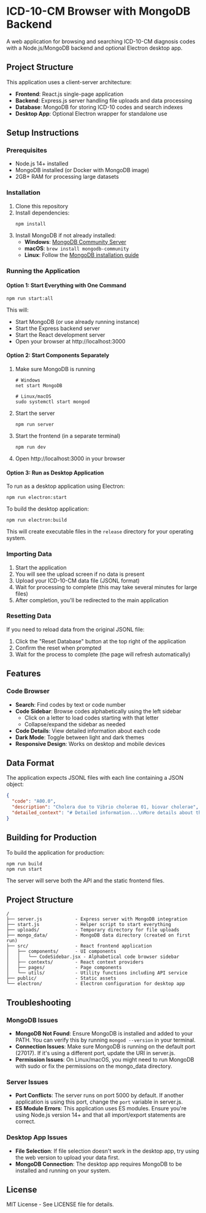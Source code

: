# ICD-10-CM Browser with MongoDB Backend

A web application for browsing and searching ICD-10-CM diagnosis codes with a Node.js/MongoDB backend and optional Electron desktop app.

## Project Structure

This application uses a client-server architecture:

- **Frontend**: React.js single-page application
- **Backend**: Express.js server handling file uploads and data processing
- **Database**: MongoDB for storing ICD-10 codes and search indexes
- **Desktop App**: Optional Electron wrapper for standalone use

## Setup Instructions

### Prerequisites

- Node.js 14+ installed
- MongoDB installed (or Docker with MongoDB image)
- 2GB+ RAM for processing large datasets

### Installation

1. Clone this repository
2. Install dependencies:
   ```
   npm install
   ```
3. Install MongoDB if not already installed:
   - **Windows**: [MongoDB Community Server](https://www.mongodb.com/try/download/community)
   - **macOS**: `brew install mongodb-community`
   - **Linux**: Follow the [MongoDB installation guide](https://docs.mongodb.com/manual/administration/install-on-linux/)

### Running the Application

#### Option 1: Start Everything with One Command
```
npm run start:all
```
This will:
- Start MongoDB (or use already running instance)
- Start the Express backend server
- Start the React development server
- Open your browser at http://localhost:3000

#### Option 2: Start Components Separately

1. Make sure MongoDB is running
   ```
   # Windows
   net start MongoDB

   # Linux/macOS
   sudo systemctl start mongod
   ```

2. Start the server
   ```
   npm run server
   ```

3. Start the frontend (in a separate terminal)
   ```
   npm run dev
   ```

4. Open http://localhost:3000 in your browser

#### Option 3: Run as Desktop Application

To run as a desktop application using Electron:

```
npm run electron:start
```

To build the desktop application:

```
npm run electron:build
```

This will create executable files in the `release` directory for your operating system.

### Importing Data

1. Start the application
2. You will see the upload screen if no data is present
3. Upload your ICD-10-CM data file (JSONL format)
4. Wait for processing to complete (this may take several minutes for large files)
5. After completion, you'll be redirected to the main application

### Resetting Data

If you need to reload data from the original JSONL file:

1. Click the "Reset Database" button at the top right of the application
2. Confirm the reset when prompted
3. Wait for the process to complete (the page will refresh automatically)

## Features

### Code Browser

- **Search**: Find codes by text or code number
- **Code Sidebar**: Browse codes alphabetically using the left sidebar
  - Click on a letter to load codes starting with that letter
  - Collapse/expand the sidebar as needed
- **Code Details**: View detailed information about each code
- **Dark Mode**: Toggle between light and dark themes
- **Responsive Design**: Works on desktop and mobile devices

## Data Format

The application expects JSONL files with each line containing a JSON object:

```json
{
  "code": "A00.0",
  "description": "Cholera due to Vibrio cholerae 01, biovar cholerae",
  "detailed_context": "# Detailed information...\nMore details about the code..."
}
```

## Building for Production

To build the application for production:

```
npm run build
npm run start
```

The server will serve both the API and the static frontend files.

## Project Structure

```
/
├── server.js            - Express server with MongoDB integration
├── start.js             - Helper script to start everything
├── uploads/             - Temporary directory for file uploads
├── mongo_data/          - MongoDB data directory (created on first run)
├── src/                 - React frontend application
│   ├── components/      - UI components
│   │   └── CodeSidebar.jsx - Alphabetical code browser sidebar
│   ├── contexts/        - React context providers
│   ├── pages/           - Page components
│   └── utils/           - Utility functions including API service
├── public/              - Static assets
└── electron/            - Electron configuration for desktop app
```

## Troubleshooting

### MongoDB Issues

- **MongoDB Not Found**: Ensure MongoDB is installed and added to your PATH. You can verify this by running `mongod --version` in your terminal.
- **Connection Issues**: Make sure MongoDB is running on the default port (27017). If it's using a different port, update the URI in server.js.
- **Permission Issues**: On Linux/macOS, you might need to run MongoDB with sudo or fix the permissions on the mongo_data directory.

### Server Issues

- **Port Conflicts**: The server runs on port 5000 by default. If another application is using this port, change the `port` variable in server.js.
- **ES Module Errors**: This application uses ES modules. Ensure you're using Node.js version 14+ and that all import/export statements are correct.

### Desktop App Issues

- **File Selection**: If file selection doesn't work in the desktop app, try using the web version to upload your data first.
- **MongoDB Connection**: The desktop app requires MongoDB to be installed and running on your system.

## License

MIT License - See LICENSE file for details. 